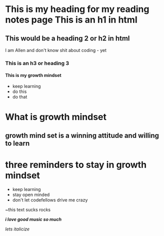 # This is my heading for my reading notes page This is an h1 in html

## This would be a heading 2 or h2 in html

I am Allen and don't know shit about coding - yet

### This is an h3  or heading 3

#### This is my growth mindset

* keep learning
* do this 
* do that

# What is growth mindset 

## growth mind set is a winning attitude and willing to learn

# three reminders to stay in growth mindset

* keep learning
* stay open minded
* don't let codefellows drive me crazy

~this text sucks rocks

***i love good music so much***

*lets italicize*


